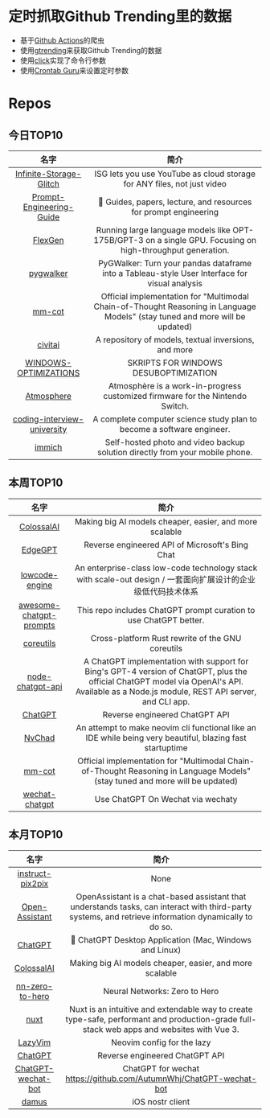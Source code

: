 # 定时抓取Github Trending里的数据
* 基于[Github Actions](https://docs.github.com/en/actions)的爬虫
* 使用[gtrending](https://github.com/hedythedev/gtrending)来获取Github Trending的数据
* 使用[click](https://github.com/pallets/click)实现了命令行参数
* 使用[Crontab Guru](https://crontab.guru/)来设置定时参数

# Repos
## 今日TOP10 
<!-- START OF DAILY_TOP10_REPOS -->
| 名字 | 简介 |
| :----: | :----: |
| [Infinite-Storage-Glitch](https://github.com/DvorakDwarf/Infinite-Storage-Glitch) | ISG lets you use YouTube as cloud storage for ANY files, not just video |
| [Prompt-Engineering-Guide](https://github.com/dair-ai/Prompt-Engineering-Guide) | 🐙 Guides, papers, lecture, and resources for prompt engineering |
| [FlexGen](https://github.com/FMInference/FlexGen) | Running large language models like OPT-175B/GPT-3 on a single GPU. Focusing on high-throughput generation. |
| [pygwalker](https://github.com/Kanaries/pygwalker) | PyGWalker: Turn your pandas dataframe into a Tableau-style User Interface for visual analysis |
| [mm-cot](https://github.com/amazon-science/mm-cot) | Official implementation for "Multimodal Chain-of-Thought Reasoning in Language Models" (stay tuned and more will be updated) |
| [civitai](https://github.com/civitai/civitai) | A repository of models, textual inversions, and more |
| [WINDOWS-OPTIMIZATIONS](https://github.com/MysticFoxDE/WINDOWS-OPTIMIZATIONS) | SKRIPTS FOR WINDOWS DESUBOPTIMIZATION |
| [Atmosphere](https://github.com/Atmosphere-NX/Atmosphere) | Atmosphère is a work-in-progress customized firmware for the Nintendo Switch. |
| [coding-interview-university](https://github.com/jwasham/coding-interview-university) | A complete computer science study plan to become a software engineer. |
| [immich](https://github.com/immich-app/immich) | Self-hosted photo and video backup solution directly from your mobile phone. |
<!-- END OF DAILY_TOP10_REPOS -->

## 本周TOP10
<!-- START OF WEEKLY_TOP10_REPOS -->
| 名字 | 简介 |
| :----: | :----: |
| [ColossalAI](https://github.com/hpcaitech/ColossalAI) | Making big AI models cheaper, easier, and more scalable |
| [EdgeGPT](https://github.com/acheong08/EdgeGPT) | Reverse engineered API of Microsoft's Bing Chat |
| [lowcode-engine](https://github.com/alibaba/lowcode-engine) | An enterprise-class low-code technology stack with scale-out design / 一套面向扩展设计的企业级低代码技术体系 |
| [awesome-chatgpt-prompts](https://github.com/f/awesome-chatgpt-prompts) | This repo includes ChatGPT prompt curation to use ChatGPT better. |
| [coreutils](https://github.com/uutils/coreutils) | Cross-platform Rust rewrite of the GNU coreutils |
| [node-chatgpt-api](https://github.com/waylaidwanderer/node-chatgpt-api) | A ChatGPT implementation with support for Bing's GPT-4 version of ChatGPT, plus the official ChatGPT model via OpenAI's API. Available as a Node.js module, REST API server, and CLI app. |
| [ChatGPT](https://github.com/acheong08/ChatGPT) | Reverse engineered ChatGPT API |
| [NvChad](https://github.com/NvChad/NvChad) | An attempt to make neovim cli functional like an IDE while being very beautiful, blazing fast startuptime |
| [mm-cot](https://github.com/amazon-science/mm-cot) | Official implementation for "Multimodal Chain-of-Thought Reasoning in Language Models" (stay tuned and more will be updated) |
| [wechat-chatgpt](https://github.com/fuergaosi233/wechat-chatgpt) | Use ChatGPT On Wechat via wechaty |
<!-- END OF WEEKLY_TOP10_REPOS -->

## 本月TOP10
<!-- START OF MONTHLY_TOP10_REPOS -->
| 名字 | 简介 |
| :----: | :----: |
| [instruct-pix2pix](https://github.com/timothybrooks/instruct-pix2pix) | None |
| [Open-Assistant](https://github.com/LAION-AI/Open-Assistant) | OpenAssistant is a chat-based assistant that understands tasks, can interact with third-party systems, and retrieve information dynamically to do so. |
| [ChatGPT](https://github.com/lencx/ChatGPT) | 🔮 ChatGPT Desktop Application (Mac, Windows and Linux) |
| [ColossalAI](https://github.com/hpcaitech/ColossalAI) | Making big AI models cheaper, easier, and more scalable |
| [nn-zero-to-hero](https://github.com/karpathy/nn-zero-to-hero) | Neural Networks: Zero to Hero |
| [nuxt](https://github.com/nuxt/nuxt) | Nuxt is an intuitive and extendable way to create type-safe, performant and production-grade full-stack web apps and websites with Vue 3. |
| [LazyVim](https://github.com/LazyVim/LazyVim) | Neovim config for the lazy |
| [ChatGPT](https://github.com/acheong08/ChatGPT) | Reverse engineered ChatGPT API |
| [ChatGPT-wechat-bot](https://github.com/AutumnWhj/ChatGPT-wechat-bot) | ChatGPT for wechat https://github.com/AutumnWhj/ChatGPT-wechat-bot |
| [damus](https://github.com/damus-io/damus) | iOS nostr client |
<!-- END OF MONTHLY_TOP10_REPOS -->
